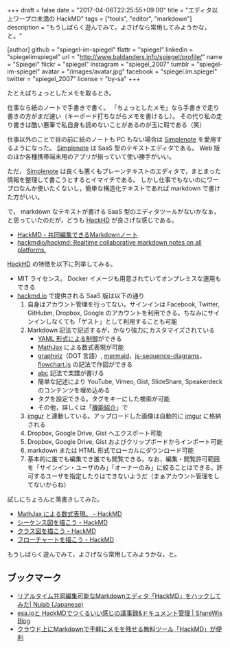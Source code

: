 +++
draft = false
date = "2017-04-06T22:25:55+09:00"
title = "エディタ以上ワープロ未満の HackMD"
tags = ["tools", "editor", "markdown"]
description = "もうしばらく遊んでみて，よさげなら常用してみようかな，と。"

[author]
  github = "spiegel-im-spiegel"
  flattr = "spiegel"
  linkedin = "spiegelimspiegel"
  url = "http://www.baldanders.info/spiegel/profile/"
  name = "Spiegel"
  flickr = "spiegel"
  instagram = "spiegel_2007"
  tumblr = "spiegel-im-spiegel"
  avatar = "/images/avatar.jpg"
  facebook = "spiegel.im.spiegel"
  twitter = "spiegel_2007"
  license = "by-sa"
+++

たとえばちょっとしたメモを取るとき。

仕事なら紙のノートで手書きで書く。
「ちょっとしたメモ」なら手書きで走り書きの方がまだ速い（キーボード打ちながらメモを書けるし）。
その代り私の走り書きは酷い悪筆で私自身も読めないことがあるのが玉に瑕である（笑）

仕事以外のことで目の前に紙のノートも PC もない場合は [Simplenote] を愛用するようになった。
[Simplenote] は SaaS 型のテキストエディタである。
Web 版のほか各種携帯端末用のアプリが揃っていて使い勝手がいい。

ただ， [Simplenote] は良くも悪くもプレーンテキストのエディタで，まとまった情報を整理して書こうとするとイマイチである。
しかし仕事でもないのにワープロなんか使いたくないし，簡単な構造化テキストであれば markdown で書けた方がいい。

で， markdown なテキストが書ける SaaS 型のエディタツールがないかなぁ，と思っていたのだが，どうも [HackHD] が良さげな感じである。

- [HackMD - 共同編集できるMarkdownノート](https://hackmd.io/)
- [hackmdio/hackmd: Realtime collaborative markdown notes on all platforms.](https://github.com/hackmdio/hackmd/)

[HackHD] の特徴を以下に列挙してみる。

- MIT ライセンス。 Docker イメージも用意されていてオンプレミスな運用もできる
- [hackmd.io](https://hackmd.io/ "HackMD - 共同編集できるMarkdownノート") で提供される SaaS 版は以下の通り
    1. 自身はアカウント管理を行ってない。サインインは Facebook, Twitter, GitHubm, Dropbox, Google のアカウントを利用できる。ちなみにサインインしなくても「ゲスト」として利用することも可能
    1. Markdown 記法で記述するが，かなり強力にカスタマイズされている
        - [YAML 形式による制御](https://hackmd.io/yaml-metadata "Supported YAML metadata - HackMD")ができる
        - [MathJax](www.mathjax.org) による数式表現が可能
        - [graphviz]（DOT 言語）, [mermaid]，[js-sequence-diagrams]，[flowchart.js] の記法で作図ができる
        - [abc] 記法で楽譜が書ける
        - 簡単な記述により YouTube, Vimeo, Gist, SlideShare, Speakerdeck のコンテンツを埋め込める
        - タグを設定できる。タグをキーにした検索が可能
        - その他，詳しくは「[機能紹介](https://hackmd.io/s/4JbKDCN1hx "機能紹介 - HackMD")」で
    1. [imgur] と連動している。アップロードした画像は自動的に [imgur] に格納される
    1. Dropbox, Google Drive, Gist へエクスポート可能
    1. Dropbox, Google Drive, Gist およびクリップボードからインポート可能
    1. markdown または HTML 形式でローカルにダウンロード可能
    1. 基本的に誰でも編集でき誰でも閲覧できる。なお，編集・閲覧許可範囲を「サインイン・ユーザのみ」「オーナーのみ」に絞ることはできる。許可するユーザを指定したりはできないようだ（まぁアカウント管理をしてないからね）

試しにちょろんと落書きしてみた。

- [MathJax による数式表現。 - HackMD](https://hackmd.io/s/S1thQI76e)
- [シーケンス図を描こう - HackMD](https://hackmd.io/s/ByuxOLQag)
- [クラス図を描こう - HackMD](https://hackmd.io/s/S19e0LXTe)
- [フローチャートを描こう - HackMD](https://hackmd.io/s/H1iq2i76e#)

もうしばらく遊んでみて，よさげなら常用してみようかな，と。

## ブックマーク

- [リアルタイム共同編集可能なMarkdownエディタ「HackMD」をハックしてみた| Nulab (Japanese)](https://nulab-inc.com/ja/blog/nulab/hackmd-hack/)
- [esa.ioと HackMDでつくるいい感じの議事録&ドキュメント管理 | ShareWis Blog](http://blog.share-wis.com/esa-and-hackmd)
- [クラウド上にMarkdownで手軽にメモを残せる無料ツール「HackMD」が便利](https://nelog.jp/hackmd)

[Simplenote]: https://simplenote.com/
[HackHD]: https://hackmd.io/ "HackMD - 共同編集できるMarkdownノート"
[imgur]: http://imgur.com/ "Imgur: The most awesome images on the Internet"
[graphviz]: http://www.graphviz.org/ "Graphviz | Graphviz - Graph Visualization Software"
[js-sequence-diagrams]: https://bramp.github.io/js-sequence-diagrams/ "js-sequence-diagrams by bramp"
[mermaid]: http://knsv.github.io/mermaid/ "mermaid - Generation of diagrams and flowcharts from text in a similar manner as markdown."
[flowchart.js]: http://flowchart.js.org/
[abc]: http://abcnotation.com/
